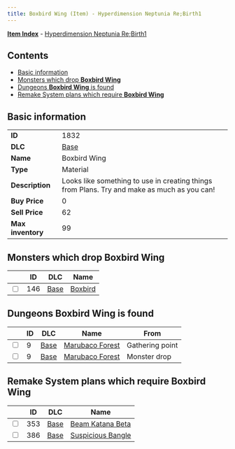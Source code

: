 ```yaml
---
title: Boxbird Wing (Item) - Hyperdimension Neptunia Re;Birth1
---
```


[**Item Index**](/neptunia/rb1/item/index.html) - [Hyperdimension Neptunia Re;Birth1](/neptunia/rb1)

## Contents

- [Basic information](#basic-information)
- [Monsters which drop **Boxbird Wing**](#monsters-which-drop-boxbird-wing)
- [Dungeons **Boxbird Wing** is found](#dungeons-boxbird-wing-is-found)
- [Remake System plans which require **Boxbird Wing**](#remake-system-plans-which-require-boxbird-wing)

## Basic information

|   |   |
| -- | -- |
| **ID** | 1832 |
| **DLC** | [Base](/neptunia/rb1/dlc/1-base.html) |
| **Name** | Boxbird Wing |
| **Type** | Material |
| **Description** | Looks like something to use in creating things from Plans. Try and make as much as you can! |
| **Buy Price** | 0 |
| **Sell Price** | 62 |
| **Max inventory** | 99 |


## Monsters which drop **Boxbird Wing**

|    | ID | DLC | Name |
| -- | -- | --- | ---- |
| <input type="checkbox" id="rb1-monster-1-146" class="trackbox" /> | 146 | [Base](/neptunia/rb1/dlc/1-base.html) | [Boxbird](/neptunia/rb1/monster/1-146-boxbird.html) |


## Dungeons **Boxbird Wing** is found

|    | ID | DLC | Name | From |
| -- | -- | --- | ---- | ---- |
| <input type="checkbox" id="rb1-dungeon-1-9" class="trackbox" /> | 9 | [Base](/neptunia/rb1/dlc/1-base.html) | [Marubaco Forest](/neptunia/rb1/dungeon/1-9-marubaco-forest.html) | Gathering point |
| <input type="checkbox" id="rb1-dungeon-1-9" class="trackbox" /> | 9 | [Base](/neptunia/rb1/dlc/1-base.html) | [Marubaco Forest](/neptunia/rb1/dungeon/1-9-marubaco-forest.html) | Monster drop |


## Remake System plans which require **Boxbird Wing**

|    | ID | DLC | Name |
| -- | -- | --- | ---- |
| <input type="checkbox" id="rb1-quest-1-353" class="trackbox" /> | 353 | [Base](/neptunia/rb1/dlc/1-base.html) | [Beam Katana Beta](/neptunia/rb1/quest/1-353-beam-katana-beta.html) |
| <input type="checkbox" id="rb1-quest-1-386" class="trackbox" /> | 386 | [Base](/neptunia/rb1/dlc/1-base.html) | [Suspicious Bangle](/neptunia/rb1/quest/1-386-suspicious-bangle.html) |
